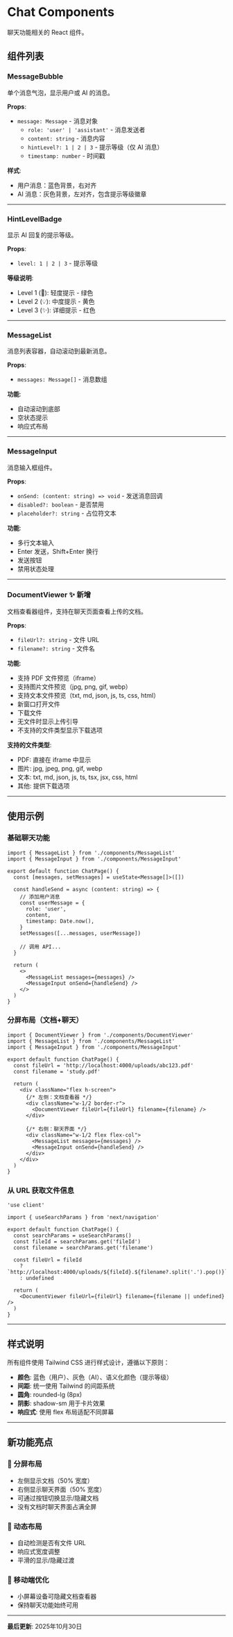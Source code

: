 # Chat Components

聊天功能相关的 React 组件。

## 组件列表

### MessageBubble
单个消息气泡，显示用户或 AI 的消息。

**Props**:
- `message: Message` - 消息对象
  - `role: 'user' | 'assistant'` - 消息发送者
  - `content: string` - 消息内容
  - `hintLevel?: 1 | 2 | 3` - 提示等级（仅 AI 消息）
  - `timestamp: number` - 时间戳

**样式**:
- 用户消息：蓝色背景，右对齐
- AI 消息：灰色背景，左对齐，包含提示等级徽章

---

### HintLevelBadge
显示 AI 回复的提示等级。

**Props**:
- `level: 1 | 2 | 3` - 提示等级

**等级说明**:
- Level 1 (🤔): 轻度提示 - 绿色
- Level 2 (💡): 中度提示 - 黄色
- Level 3 (✨): 详细提示 - 红色

---

### MessageList
消息列表容器，自动滚动到最新消息。

**Props**:
- `messages: Message[]` - 消息数组

**功能**:
- 自动滚动到底部
- 空状态提示
- 响应式布局

---

### MessageInput
消息输入框组件。

**Props**:
- `onSend: (content: string) => void` - 发送消息回调
- `disabled?: boolean` - 是否禁用
- `placeholder?: string` - 占位符文本

**功能**:
- 多行文本输入
- Enter 发送，Shift+Enter 换行
- 发送按钮
- 禁用状态处理

---

### DocumentViewer ✨ 新增
文档查看器组件，支持在聊天页面查看上传的文档。

**Props**:
- `fileUrl?: string` - 文件 URL
- `filename?: string` - 文件名

**功能**:
- 支持 PDF 文件预览（iframe）
- 支持图片文件预览（jpg, png, gif, webp）
- 支持文本文件预览（txt, md, json, js, ts, css, html）
- 新窗口打开文件
- 下载文件
- 无文件时显示上传引导
- 不支持的文件类型显示下载选项

**支持的文件类型**:
- PDF: 直接在 iframe 中显示
- 图片: jpg, jpeg, png, gif, webp
- 文本: txt, md, json, js, ts, tsx, jsx, css, html
- 其他: 提供下载选项

---

## 使用示例

### 基础聊天功能
```tsx
import { MessageList } from './components/MessageList'
import { MessageInput } from './components/MessageInput'

export default function ChatPage() {
  const [messages, setMessages] = useState<Message[]>([])

  const handleSend = async (content: string) => {
    // 添加用户消息
    const userMessage = {
      role: 'user',
      content,
      timestamp: Date.now(),
    }
    setMessages([...messages, userMessage])

    // 调用 API...
  }

  return (
    <>
      <MessageList messages={messages} />
      <MessageInput onSend={handleSend} />
    </>
  )
}
```

### 分屏布局（文档+聊天）
```tsx
import { DocumentViewer } from './components/DocumentViewer'
import { MessageList } from './components/MessageList'
import { MessageInput } from './components/MessageInput'

export default function ChatPage() {
  const fileUrl = 'http://localhost:4000/uploads/abc123.pdf'
  const filename = 'study.pdf'

  return (
    <div className="flex h-screen">
      {/* 左侧：文档查看器 */}
      <div className="w-1/2 border-r">
        <DocumentViewer fileUrl={fileUrl} filename={filename} />
      </div>

      {/* 右侧：聊天界面 */}
      <div className="w-1/2 flex flex-col">
        <MessageList messages={messages} />
        <MessageInput onSend={handleSend} />
      </div>
    </div>
  )
}
```

### 从 URL 获取文件信息
```tsx
'use client'

import { useSearchParams } from 'next/navigation'

export default function ChatPage() {
  const searchParams = useSearchParams()
  const fileId = searchParams.get('fileId')
  const filename = searchParams.get('filename')
  
  const fileUrl = fileId 
    ? `http://localhost:4000/uploads/${fileId}.${filename?.split('.').pop()}`
    : undefined

  return (
    <DocumentViewer fileUrl={fileUrl} filename={filename || undefined} />
  )
}
```

---

## 样式说明

所有组件使用 Tailwind CSS 进行样式设计，遵循以下原则：

- **颜色**: 蓝色（用户）、灰色（AI）、语义化颜色（提示等级）
- **间距**: 统一使用 Tailwind 的间距系统
- **圆角**: rounded-lg (8px)
- **阴影**: shadow-sm 用于卡片效果
- **响应式**: 使用 flex 布局适配不同屏幕

---

## 新功能亮点

### 📄 分屏布局
- 左侧显示文档（50% 宽度）
- 右侧显示聊天界面（50% 宽度）
- 可通过按钮切换显示/隐藏文档
- 没有文档时聊天界面占满全屏

### 🔄 动态布局
- 自动检测是否有文件 URL
- 响应式宽度调整
- 平滑的显示/隐藏过渡

### 📱 移动端优化
- 小屏幕设备可隐藏文档查看器
- 保持聊天功能始终可用

---

**最后更新**: 2025年10月30日
